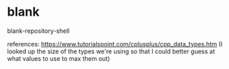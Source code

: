 # blank
blank-repository-shell

references:
https://www.tutorialspoint.com/cplusplus/cpp_data_types.htm
(I looked up the size of the types we're using so that I could better guess at what values to use to max them out)
